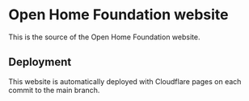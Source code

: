 # Open Home Foundation website

This is the source of the Open Home Foundation website.

## Deployment

This website is automatically deployed with Cloudflare pages on each commit to the main branch.
